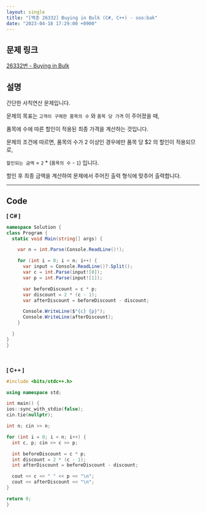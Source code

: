 ```yaml
---
layout: single
title: "[백준 26332] Buying in Bulk (C#, C++) - soo:bak"
date: "2023-04-18 17:29:00 +0900"
---
```


## 문제 링크
  [26332번 - Buying in Bulk](https://www.acmicpc.net/problem/26332)

## 설명
간단한 사칙연산 문제입니다. <br>

문제의 목표는 `고객이 구매한 품목의 수` 와 `품목 당 가격` 이 주어졌을 때, <br>

품목에 수에 따른 할인이 적용된 최종 가격을 계산하는 것입니다. <br>

문제의 조건에 따르면, 품목의 수가 2 이상인 경우에만 품목 당 $2 의 할인이 적용되므로, <br>

`할인되는 금액` = `2` * (`품목의 수` - `1`) 입니다. <br>

할인 후 최종 금액을 계산하여 문제에서 주어진 출력 형식에 맞추어 출력합니다. <br>

- - -

## Code
<b>[ C# ] </b>
<br>

  ```c#
namespace Solution {
  class Program {
    static void Main(string[] args) {

      var n = int.Parse(Console.ReadLine()!);

      for (int i = 0; i < n; i++) {
        var input = Console.ReadLine()?.Split();
        var c = int.Parse(input![0]);
        var p = int.Parse(input![1]);

        var beforeDiscount = c * p;
        var discount = 2 * (c - 1);
        var afterDiscount = beforeDiscount - discount;

        Console.WriteLine($"{c} {p}");
        Console.WriteLine(afterDiscount);
      }

    }
  }
}
  ```
<br><br>
<b>[ C++ ] </b>
<br>

  ```c++
#include <bits/stdc++.h>

using namespace std;

int main() {
  ios::sync_with_stdio(false);
  cin.tie(nullptr);

  int n; cin >> n;

  for (int i = 0; i < n; i++) {
    int c, p; cin >> c >> p;

    int beforeDiscount = c * p;
    int discount = 2 * (c - 1);
    int afterDiscount = beforeDiscount - discount;

    cout << c << " " << p << "\n";
    cout << afterDiscount << "\n";
  }

  return 0;
}
  ```
